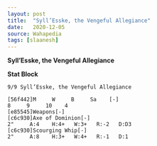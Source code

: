 ```yaml
---
layout: post
title:  "Syll’Esske, the Vengeful Allegiance"
date:   2020-12-05
source: Wahapedia
tags: [slaanesh]
---
```


**Syll’Esske, the Vengeful Allegiance**

**Stat Block**
```
9/9 Syll’Esske, the Vengeful Allegiance
```

```
[56f442]M     W     B     Sa    [-]
8     9     10    4     
[e85545]Weapons[-]
[c6c930]Axe of Dominion[-]
2"     A:4    H:4+   W:3+   R:-2   D:D3  
[c6c930]Scourging Whip[-]
2"     A:8    H:3+   W:4+   R:-1   D:1   
```


